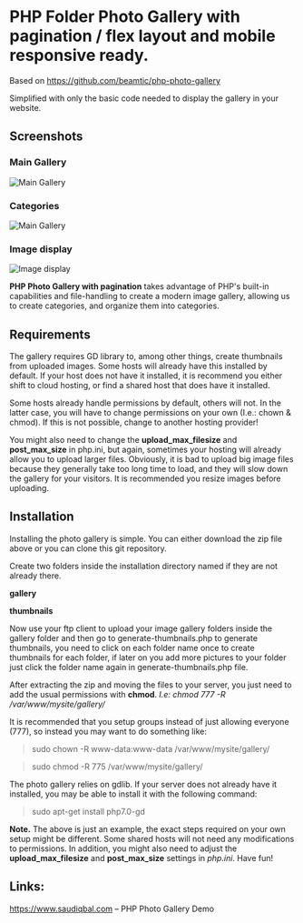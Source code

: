 # PHP Folder Photo Gallery with pagination / flex layout and mobile responsive ready.

Based on https://github.com/beamtic/php-photo-gallery

Simplified with only the basic code needed to display the gallery in your website.

## Screenshots

### Main Gallery

![Main Gallery](https://raw.githubusercontent.com/saudiqbal/PHP-photo-gallery-with-pagination/main/php-photo-gallery.jpg)

### Categories

![Main Gallery](https://raw.githubusercontent.com/saudiqbal/PHP-photo-gallery-with-pagination/main/php-photo-gallery-categories.jpg)

### Image display

![Image display](https://raw.githubusercontent.com/saudiqbal/PHP-photo-gallery-with-pagination/main/php-photo-gallery-view.jpg)

**PHP Photo Gallery with pagination** takes advantage of PHP's built-in capabilities and file-handling to create a modern image gallery, allowing us to create categories, and organize them into categories.

## Requirements
The gallery requires GD library to, among other things, create thumbnails from uploaded images. Some hosts will already have this installed by default. If your host does not have it installed, it is recommend you either shift to cloud hosting, or find a shared host that does have it installed.

Some hosts already handle permissions by default, others will not. In the latter case, you will have to change permissions on your own (I.e.: chown & chmod). If this is not possible, change to another hosting provider!

You might also need to change the **upload_max_filesize** and **post_max_size** in php.ini, but again, sometimes your hosting will already allow you to upload larger files. Obviously, it is bad to upload big image files because they generally take too long time to load, and they will slow down the gallery for your visitors. It is recommended you resize images before uploading.

## Installation
Installing the photo gallery is simple. You can either download the zip file above or you can clone this git repository.

Create two folders inside the installation directory named if they are not already there.

**gallery**

**thumbnails**


Now use your ftp client to upload your image gallery folders inside the gallery folder and then go to generate-thumbnails.php to generate thumbnails, you need to click on each folder name once to create thumbnails for each folder, if later on you add more pictures to your folder just click the folder name again in generate-thumbnails.php file.

After extracting the zip and moving the files to your server, you just need to add the usual permissions with **chmod**. _*I.e:* chmod 777 -R /var/www/mysite/gallery/_

It is recommended that you setup groups instead of just allowing everyone (777), so instead you may want to do something like:
> sudo chown -R www-data:www-data /var/www/mysite/gallery/

> sudo chmod -R 775 /var/www/mysite/gallery/

The photo gallery relies on gdlib. If your server does not already have it installed, you may be able to install it with the following command:

>sudo apt-get install php7.0-gd

**Note.** The above is just an example, the exact steps required on your own setup might be different. Some shared hosts will not need any modifications to permissions. In addition, you might also need to adjust the **upload_max_filesize** and **post_max_size** settings in _php.ini_. Have fun!

## Links:

https://www.saudiqbal.com – PHP Photo Gallery Demo

